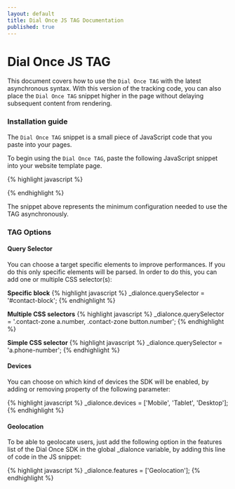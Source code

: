 ```yaml
---
layout: default
title: Dial Once JS TAG Documentation
published: true
---
```


Dial Once JS TAG
================

This document covers how to use the `Dial Once TAG` with the latest asynchronous syntax. With this version of the tracking code, you can also place the `Dial Once TAG` snippet higher in the page without delaying subsequent content from rendering.

### Installation guide

The `Dial Once TAG` snippet is a small piece of JavaScript code that you paste into your pages.

To begin using the `Dial Once TAG`, paste the following JavaScript snippet into your website template page.

{% highlight javascript %}
<script type="text/javascript">
    var _dialonce = _dialonce || {};
    _dialonce.token = 'XXX-XXX-XXX-XXX';
    _dialonce.enableDevices = ['Mobile'];
    (function() {
        var dialonce = document.createElement('script');
        dialonce.id = 'dialonce-sdk'
        dialonce.type = 'text/javascript';
        dialonce.async = true;
        dialonce.src = ('https:' == document.location.protocol ? 'https://' : 'http://') + 'd3ayv6nsn4rwn3.cloudfront.net/js/dialonce.min.js';
        var script = document.getElementsByTagName('script')[0];
        script.parentNode.insertBefore(dialonce, script);
    })();
</script>
{% endhighlight %}

The snippet above represents the minimum configuration needed to use the TAG asynchronously.  


### TAG Options

#### Query Selector

You can choose a target specific elements to improve performances. If you do this only specific elements will be parsed. In order to do this, you can add one or multiple CSS selector(s):


**Specific block**
{% highlight javascript %}
_dialonce.querySelector = '#contact-block';
{% endhighlight %}

**Multiple CSS selectors**
{% highlight javascript %}
_dialonce.querySelector = '.contact-zone a.number, .contact-zone button.number';
{% endhighlight %}

**Simple CSS selector**
{% highlight javascript %}
_dialonce.querySelector = 'a.phone-number';
{% endhighlight %}

#### Devices

You can choose on which kind of devices the SDK will be enabled, by adding or removing property of the following parameter:

{% highlight javascript %}
_dialonce.devices = ['Mobile', 'Tablet', 'Desktop'];
{% endhighlight %}

#### Geolocation

To be able to geolocate users, just add the following option in the features list of the Dial Once SDK in the global _dialonce variable, by adding this line of code in the JS snippet:

{% highlight javascript %}
_dialonce.features = ['Geolocation'];
{% endhighlight %}
